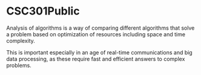 # CSC301Public

Analysis of algorithms is a way of comparing different algorithms that solve a problem based on optimization of resources including space and time complexity.

This is important especially in an age of real-time communications and big data processing, as these require fast and efficient answers to complex problems.
